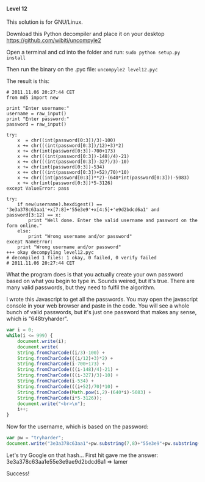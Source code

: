 #### Level 12

This solution is for GNU/Linux.

Download this Python decompiler and place it on your desktop https://github.com/wibiti/uncompyle2

Open a terminal and cd into the folder and run:
`sudo python setup.py install`

Then run the binary on the .pyc file: `uncompyle2 level12.pyc`

The result is this:
```
# 2011.11.06 20:27:44 CET
from md5 import new

print "Enter username:"
username = raw_input()
print "Enter password:"
password = raw_input()

try:
    x  = chr((int(password[0:3])/3)-100)
    x += chr(((int(password[0:3])/12)+3)*2)
    x += chr(int(password[0:3])-700+173)
    x += chr(((int(password[0:3])-148)/4)-21)
    x += chr(((int(password[0:3])-327)/3)-10)
    x += chr(int(password[0:3])-534)
    x += chr(((int(password[0:3])+52)/70)*10)
    x += chr((int(password[0:3])**2)-(640*int(password[0:3]))-5083)
    x += chr(int(password[0:3])*5-3126)
except ValueError: pass

try:
    if new(username).hexdigest() == '3e3a378c63aa1'+x[7:8]+'55e3e9'+x[4:5]+'e9d2bdcd6a1' and password[3:12] == x:
        print "Well done. Enter the valid username and password on the form online."
    else:
        print "Wrong username and/or password"
except NameError: 
    print "Wrong username and/or password"
+++ okay decompyling level12.pyc 
# decompiled 1 files: 1 okay, 0 failed, 0 verify failed
# 2011.11.06 20:27:44 CET
```

What the program does is that you actually create your own password based on what you begin to type in. Sounds weired, but it's true.
There are many valid passwords, but they need to fulfil the algorithm.

I wrote this Javascript to get all the passwords. You may open the javascript console in your web browser and paste in the code. You will see a whole bunch of valid passwords, but it's just one password that makes any sense, which is "648tryharder".

```Javascript
var i = 0;
while(i <= 999) {
    document.write(i);
    document.write(
    String.fromCharCode((i/3)-100) +
    String.fromCharCode(((i/12)+3)*2) +
    String.fromCharCode(i-700+173) +
    String.fromCharCode(((i-148)/4)-21) +
    String.fromCharCode(((i-327)/3)-10) +
    String.fromCharCode(i-534) +
    String.fromCharCode(((i+52)/70)*10) +
    String.fromCharCode(Math.pow(i,2)-(640*i)-5083) +
    String.fromCharCode(i*5-3126));
    document.write("<br>\n");
    i++;
}
```

Now for the username, which is based on the password:
```Javascript
var pw = "tryharder";
document.write("3e3a378c63aa1"+pw.substring(7,8)+"55e3e9"+pw.substring(4,5)+"e9d2bdcd6a1");
```

Let's try Google on that hash...
First hit gave me the answer: 3e3a378c63aa1e55e3e9ae9d2bdcd6a1 => lamer

Success!
